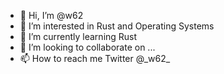- 👋 Hi, I’m @w62
- 👀 I’m interested in Rust and Operating Systems
- 🌱 I’m currently learning Rust
- 💞️ I’m looking to collaborate on ...
- 📫 How to reach me Twitter @\_w62\_

<!---
w62/w62 is a ✨ special ✨ repository because its `README.md` (this file) appears on your GitHub profile.
You can click the Preview link to take a look at your changes.
--->

<!---
`sed -ri '/CONFIG_SYSTEM_TRUSTED_KEYS/s/=.+/=""/g' .config `

[dev-guides](https://cs4118.github.io/dev-guides/)

[OSTEP](https://pages.cs.wisc.edu/~remzi/OSTEP/)
[make-kpkg is (being) retired](https://unix.stackexchange.com/questions/238469/difference-between-make-kpkg-and-make-deb-pkg)

sudo dnf install gcc flex make bison bc openssl openssl-devel elfutils-libelf-devel perl dwarves zstd
--->

